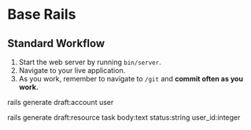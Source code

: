 # Base Rails

## Standard Workflow

 1. Start the web server by running `bin/server`.
 1. Navigate to your live application.
 1. As you work, remember to navigate to `/git` and **commit often as you work.**


rails generate draft:account user

rails generate draft:resource task body:text status:string user_id:integer
